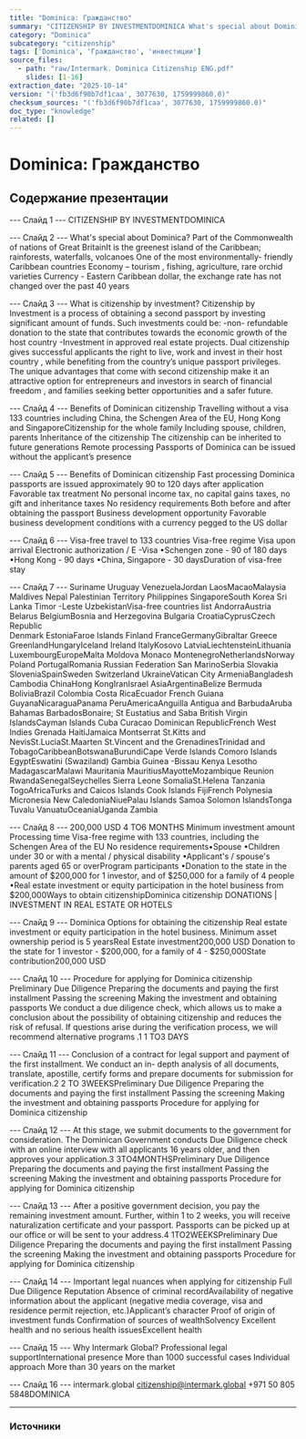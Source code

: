 ```yaml
---
title: "Dominica: Гражданство"
summary: "CITIZENSHIP BY INVESTMENTDOMINICA What's special about Dominica?"
category: "Dominica"
subcategory: "citizenship"
tags: ['Dominica', 'Гражданство', 'инвестиции']
source_files:
  - path: "raw/Intermark. Dominica Citizenship ENG.pdf"
    slides: [1-16]
extraction_date: "2025-10-14"
version: "('fb3d6f90b7df1caa', 3077630, 1759999860.0)"
checksum_sources: "('fb3d6f90b7df1caa', 3077630, 1759999860.0)"
doc_type: "knowledge"
related: []
---
```


# Dominica: Гражданство

## Содержание презентации

--- Слайд 1 ---
CITIZENSHIP BY INVESTMENTDOMINICA

--- Слайд 2 ---
What's special about 
Dominica?
Part of the Commonwealth 
of nations of Great BritainIt is the  greenest island of the Caribbean;  
rainforests, waterfalls, volcanoes
One of the most environmentally- friendly 
Caribbean countries
Economy – tourism , fishing, agriculture, 
rare orchid varieties
Currency  - Eastern Caribbean dollar, the exchange 
rate has not changed over the past 40 years

--- Слайд 3 ---
What is citizenship 
by investment? 
Citizenship by Investment is a process of obtaining a second passport 
by investing significant amount of funds. Such investments could be:
-non- refundable donation to the state that contributes towards the 
economic growth of the host country
-Investment in approved real estate projects.
Dual citizenship gives successful applicants the right to live, work and 
invest in their host country , while benefiting from the country’s unique 
passport privileges. The unique advantages that come with second citizenship make it an attractive option for entrepreneurs and investors in search of financial freedom , and families seeking better 
opportunities and a safer future.

--- Слайд 4 ---
Benefits
of Dominican citizenship
Travelling without a visa
133 countries including China, the Schengen Area of 
the EU, Hong Kong and SingaporeCitizenship for the whole family
Including spouse, children, parents
Inheritance of the citizenship
The citizenship can be inherited to future generations
Remote processing
Passports of Dominica can be issued without the applicant’s presence

--- Слайд 5 ---
Benefits
of Dominican citizenship
Fast processing
Dominica passports are issued approximately 
90 to 120 days after application
Favorable tax treatment
No personal income tax, no capital gains taxes, no gift and inheritance taxes
No residency requirements
Both before and after obtaining the passport
Business development opportunity
Favorable business development conditions with a currency pegged to the US dollar

--- Слайд 6 ---
Visa-free travel to 133 countries
Visa-free regime
Visa upon arrival
Electronic authorization / E -Visa
•Schengen zone - 90 of 180 days
•Hong Kong - 90 days
•China, Singapore -  30 daysDuration of visa-free stay

--- Слайд 7 ---
Suriname
Uruguay
VenezuelaJordan
LaosMacaoMalaysia
Maldives
Nepal
Palestinian Territory
Philippines
SingaporeSouth Korea
Sri Lanka
Timor -Leste
UzbekistanVisa-free countries list
AndorraAustria
Belarus
BelgiumBosnia and Herzegovina
Bulgaria
CroatiaCyprusCzech Republic  
Denmark
EstoniaFaroe Islands
Finland
FranceGermanyGibraltar
Greece
GreenlandHungaryIceland
Ireland
ItalyKosovo
LatviaLiechtensteinLithuania
LuxembourgEuropeMalta
Moldova
Monaco
MontenegroNetherlandsNorway
Poland
PortugalRomania
Russian Federation
San MarinoSerbia
Slovakia
SloveniaSpainSweden
Switzerland
UkraineVatican City
ArmeniaBangladesh
Cambodia 
ChinaHong KongIranIsrael
AsiaArgentinaBelize
Bermuda
BoliviaBrazil
Colombia
Costa RicaEcuador
French Guiana
GuyanaNicaraguaPanama
PeruAmericaAnguilla
Antigua and BarbudaAruba
Bahamas
BarbadosBonaire; St Eustatius and 
Saba
British Virgin IslandsCayman Islands Cuba 
Curacao
Dominican RepublicFrench West Indies
Grenada
HaitiJamaica
Montserrat
St.Kitts and NevisSt.LuciaSt.Maarten
St.Vincent and the 
GrenadinesTrinidad and TobagoCaribbeanBotswanaBurundiCape Verde Islands
Comoro Islands
EgyptEswatini (Swaziland)
Gambia
Guinea -Bissau
Kenya
Lesotho
MadagascarMalawi
Mauritania
MauritiusMayotteMozambique
Reunion
RwandaSenegalSeychelles
Sierra Leone
SomaliaSt.Helena
Tanzania
TogoAfricaTurks and Caicos Islands
Cook Islands
FijiFrench Polynesia
Micronesia
New CaledoniaNiuePalau Islands
Samoa
Solomon IslandsTonga
Tuvalu
VanuatuOceaniaUganda
Zambia

--- Слайд 8 ---
200,000 USD 4 TO6 MONTHS
Minimum investment amount Processing time
Visa-free regime with 133  countries, including the Schengen Area of the EU
No residence requirements•Spouse
•Children  under 30 or with a mental / physical disability
•Applicant's / spouse's parents aged 65 or overProgram participants
•Donation to the state in the amount of $200,000 for 1 
investor, and of $250,000 for a family of 4 people
•Real estate investment or equity participation in the hotel 
business from $200,000Ways to obtain citizenshipDominica citizenship
DONATIONS | INVESTMENT IN REAL ESTATE OR HOTELS

--- Слайд 9 ---
Dominica
Options for obtaining the citizenship
Real estate investment or equity participation in 
the hotel business.
Minimum asset ownership period is 5 yearsReal Estate investment200,000 USD
Donation to the state for 1 investor - 
$200,000, for a family of 4 - $250,000State contribution200,000 USD

--- Слайд 10 ---
Procedure for applying
for Dominica citizenship
Preliminary Due Diligence
Preparing the documents and paying the first installment 
Passing the screening 
Making the investment and obtaining passports 
We conduct a due diligence check, which allows us to make a 
conclusion about the possibility of obtaining citizenship and reduces the risk of refusal.
If questions arise during the verification process, we will 
recommend alternative programs .1
1 TO3 DAYS

--- Слайд 11 ---
Conclusion of a contract for legal support and payment of the 
first installment.
We conduct an in- depth analysis of all documents, translate, 
apostille, certify forms and prepare documents for submission 
for verification.2
2 TO 3WEEKSPreliminary Due Diligence
Preparing the documents and paying the first installment 
Passing the screening 
Making the investment and obtaining passports Procedure for applying
for Dominica citizenship

--- Слайд 12 ---
At this stage, we submit documents to the  government for 
consideration.
The Dominican Government conducts Due Diligence check 
with an online interview with all applicants 16 years older, and then approves your application.3
3TO4MONTHSPreliminary Due Diligence
Preparing the documents and paying the first installment 
Passing the screening 
Making the investment and obtaining passports Procedure for applying
for Dominica citizenship

--- Слайд 13 ---
After a positive government decision, you pay the  
remaining investment amount. Further, within 1 to 2 weeks, you will receive naturalization certificate  and your passport.
Passports can be picked up at our office or will be sent to 
your address.4
1TO2WEEKSPreliminary Due Diligence
Preparing the documents and paying the first installment 
Passing the screening 
Making the investment and obtaining passports Procedure for applying
for Dominica citizenship

--- Слайд 14 ---
Important legal nuances when applying for citizenship
Full Due Diligence 
Reputation
Absence of criminal recordAvailability of negative information 
about the applicant (negative media coverage, visa and residence permit rejection, etc.)Applicant’s character
Proof of origin of investment funds
Confirmation of sources of wealthSolvency
Excellent health and no serious 
health issuesExcellent health

--- Слайд 15 ---
Why Intermark 
Global?
Professional legal supportInternational presence
More than 1000 successful cases
Individual approach
More than 30 years on the market

--- Слайд 16 ---
intermark.global citizenship@intermark.global +971 50 805 5848DOMINICA


---

### Источники
[^src1]: raw/Intermark. Dominica Citizenship ENG.pdf → слайды 1–16
